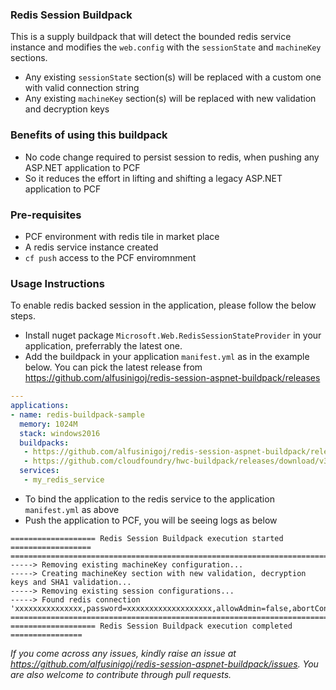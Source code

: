 ### Redis Session Buildpack

This is a supply buildpack that will detect the bounded redis service instance and modifies the `web.config` with the `sessionState` and `machineKey` sections.
- Any existing `sessionState` section(s) will be replaced with a custom one with valid connection string
- Any existing `machineKey` section(s) will be replaced with new validation and decryption keys

### Benefits of using this buildpack
- No code change required to persist session to redis, when pushing any ASP.NET application to PCF 
- So it reduces the effort in lifting and shifting a legacy ASP.NET application to PCF

### Pre-requisites
- PCF environment with redis tile in market place
- A redis service instance created
- `cf push` access to the PCF enviromnment

### Usage Instructions

To enable redis backed session in the application, please follow the below steps.
- Install nuget package `Microsoft.Web.RedisSessionStateProvider` in your application, preferrably the latest one.
- Add the buildpack in your application `manifest.yml` as in the example below. You can pick the latest release from https://github.com/alfusinigoj/redis-session-aspnet-buildpack/releases

```yaml
---
applications:
- name: redis-buildpack-sample
  memory: 1024M
  stack: windows2016
  buildpacks:
   - https://github.com/alfusinigoj/redis-session-aspnet-buildpack/releases/download/1.0.0/redis-session-buildpack-win-x64.zip
   - https://github.com/cloudfoundry/hwc-buildpack/releases/download/v3.1.8/hwc-buildpack-windows2016-v3.1.8.zip
  services:
   - my_redis_service
```
- To bind the application to the redis service to the application `manifest.yml` as above
- Push the application to PCF, you will be seeing logs as below

```text
=================== Redis Session Buildpack execution started ==================
================================================================================
-----> Removing existing machineKey configuration...
-----> Creating machineKey section with new validation, decryption keys and SHA1 validation...
-----> Removing existing session configurations...
-----> Found redis connection 'xxxxxxxxxxxxxxx,password=xxxxxxxxxxxxxxxxxxx,allowAdmin=false,abortConnect=true,resolveDns=false,ssl=false'
================================================================================
=================== Redis Session Buildpack execution completed ================
```

*If you come across any issues, kindly raise an issue at https://github.com/alfusinigoj/redis-session-aspnet-buildpack/issues. You are also welcome to contribute through pull requests.*